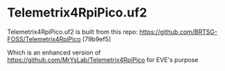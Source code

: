 # Telemetrix4RpiPico.uf2

Telemetrix4RpiPico.uf2 is built from this repo: https://github.com/BRTSG-FOSS/Telemetrix4RpiPico [79b9ef5]

Which is an enhanced version of https://github.com/MrYsLab/Telemetrix4RpiPico for EVE's purpose


